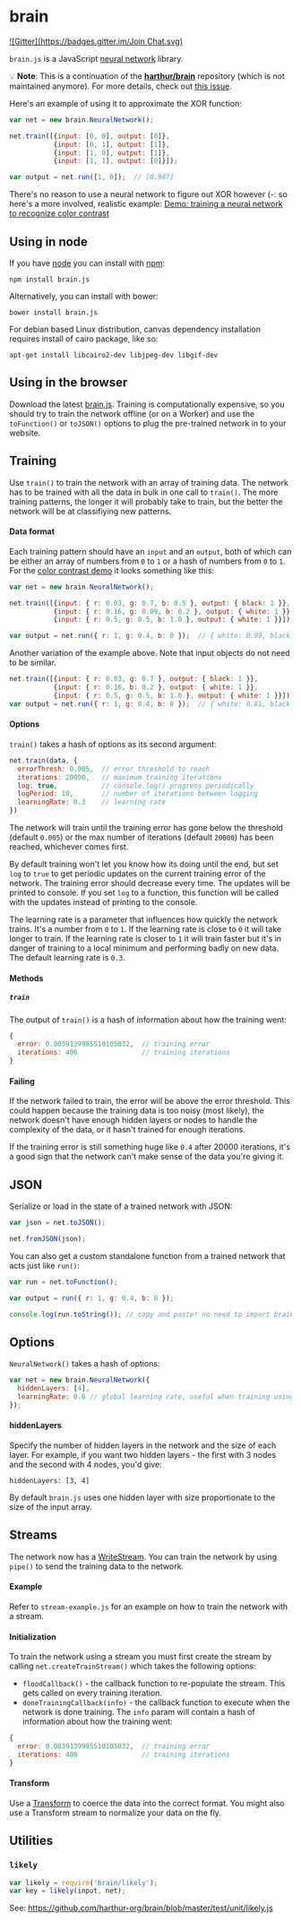# brain

[![Gitter](https://badges.gitter.im/Join Chat.svg)](https://gitter.im/harthur/brain?utm_source=badge&utm_medium=badge&utm_campaign=pr-badge&utm_content=badge)

`brain.js` is a JavaScript [neural network](http://en.wikipedia.org/wiki/Artificial_neural_network) library.

:bulb: **Note**: This is a continuation of the [**harthur/brain**](https://github.com/harthur/brain) repository (which is not maintained anymore). For more details, check out [this issue](https://github.com/harthur/brain/issues/72).

Here's an example of using it to approximate the XOR function:

```javascript
var net = new brain.NeuralNetwork();

net.train([{input: [0, 0], output: [0]},
           {input: [0, 1], output: [1]},
           {input: [1, 0], output: [1]},
           {input: [1, 1], output: [0]}]);

var output = net.run([1, 0]);  // [0.987]
```

There's no reason to use a neural network to figure out XOR however (-: so here's a more involved, realistic example:
[Demo: training a neural network to recognize color contrast](http://harthur-org.github.io/brain.js/)

## Using in node
If you have [node](http://nodejs.org/) you can install with [npm](http://npmjs.org):

```
npm install brain.js
```
Alternatively, you can install with bower:
```
bower install brain.js
```

For debian based Linux distribution, canvas dependency installation requires install of cairo package, like so:
```
apt-get install libcairo2-dev libjpeg-dev libgif-dev
```

## Using in the browser
Download the latest [brain.js](https://github.com/harthur-org/brain.js/tree/gh-pages). Training is computationally expensive, so you should try to train the network offline (or on a Worker) and use the `toFunction()` or `toJSON()` options to plug the pre-trained network in to your website.

## Training
Use `train()` to train the network with an array of training data. The network has to be trained with all the data in bulk in one call to `train()`. The more training patterns, the longer it will probably take to train, but the better the network will be at classifiying new patterns.

#### Data format
Each training pattern should have an `input` and an `output`, both of which can be either an array of numbers from `0` to `1` or a hash of numbers from `0` to `1`. For the [color contrast demo](http://harthur-org.github.io/brain.js/) it looks something like this:

```javascript
var net = new brain.NeuralNetwork();

net.train([{input: { r: 0.03, g: 0.7, b: 0.5 }, output: { black: 1 }},
           {input: { r: 0.16, g: 0.09, b: 0.2 }, output: { white: 1 }},
           {input: { r: 0.5, g: 0.5, b: 1.0 }, output: { white: 1 }}]);

var output = net.run({ r: 1, g: 0.4, b: 0 });  // { white: 0.99, black: 0.002 }
```
Another variation of the example above. Note that input objects do not need to be similar.
```javascript
net.train([{input: { r: 0.03, g: 0.7 }, output: { black: 1 }},
           {input: { r: 0.16, b: 0.2 }, output: { white: 1 }},
           {input: { r: 0.5, g: 0.5, b: 1.0 }, output: { white: 1 }}]);
var output = net.run({ r: 1, g: 0.4, b: 0 });  // { white: 0.81, black: 0.18 }
```





#### Options
`train()` takes a hash of options as its second argument:

```javascript
net.train(data, {
  errorThresh: 0.005,  // error threshold to reach
  iterations: 20000,   // maximum training iterations
  log: true,           // console.log() progress periodically
  logPeriod: 10,       // number of iterations between logging
  learningRate: 0.3    // learning rate
})
```

The network will train until the training error has gone below the threshold (default `0.005`) or the max number of iterations (default `20000`) has been reached, whichever comes first.

By default training won't let you know how its doing until the end, but set `log` to `true` to get periodic updates on the current training error of the network. The training error should decrease every time. The updates will be printed to console. If you set `log` to a function, this function will be called with the updates instead of printing to the console.

The learning rate is a parameter that influences how quickly the network trains. It's a number from `0` to `1`. If the learning rate is close to `0` it will take longer to train. If the learning rate is closer to `1` it will train faster but it's in danger of training to a local minimum and performing badly on new data. The default learning rate is `0.3`.

#### Methods
##### `train`
The output of `train()` is a hash of information about how the training went:

```javascript
{
  error: 0.0039139985510105032,  // training error
  iterations: 406                // training iterations
}
```

#### Failing
If the network failed to train, the error will be above the error threshold. This could happen because the training data is too noisy (most likely), the network doesn't have enough hidden layers or nodes to handle the complexity of the data, or it hasn't trained for enough iterations.

If the training error is still something huge like `0.4` after 20000 iterations, it's a good sign that the network can't make sense of the data you're giving it.

## JSON
Serialize or load in the state of a trained network with JSON:

```javascript
var json = net.toJSON();

net.fromJSON(json);
```

You can also get a custom standalone function from a trained network that acts just like `run()`:

```javascript
var run = net.toFunction();

var output = run({ r: 1, g: 0.4, b: 0 });

console.log(run.toString()); // copy and paste! no need to import brain.js
```

## Options
`NeuralNetwork()` takes a hash of options:

```javascript
var net = new brain.NeuralNetwork({
  hiddenLayers: [4],
  learningRate: 0.6 // global learning rate, useful when training using streams
});
```

#### hiddenLayers
Specify the number of hidden layers in the network and the size of each layer. For example, if you want two hidden layers - the first with 3 nodes and the second with 4 nodes, you'd give:

```
hiddenLayers: [3, 4]
```

By default `brain.js` uses one hidden layer with size proportionate to the size of the input array.

## Streams
The network now has a [WriteStream](http://nodejs.org/api/stream.html#stream_class_stream_writable). You can train the network by using `pipe()` to send the training data to the network.

#### Example
Refer to `stream-example.js` for an example on how to train the network with a stream.

#### Initialization
To train the network using a stream you must first create the stream by calling `net.createTrainStream()` which takes the following options:

* `floodCallback()` - the callback function to re-populate the stream. This gets called on every training iteration.
* `doneTrainingCallback(info)` - the callback function to execute when the network is done training. The `info` param will contain a hash of information about how the training went:

```javascript
{
  error: 0.0039139985510105032,  // training error
  iterations: 406                // training iterations
}
```

#### Transform
Use a [Transform](http://nodejs.org/api/stream.html#stream_class_stream_transform) to coerce the data into the correct format. You might also use a Transform stream to normalize your data on the fly.

## Utilities
### `likely`
```js
var likely = require('brain/likely');
var key = likely(input, net);
```
See: https://github.com/harthur-org/brain/blob/master/test/unit/likely.js
